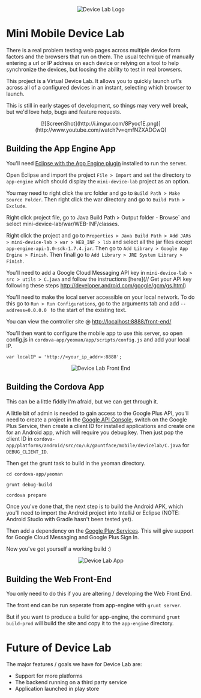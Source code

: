 <p align="center">
  <img src="http://i.imgur.com/mOthLyL.png" alt="Device Lab Logo"/>
</p>

Mini Mobile Device Lab
======================

There is a real problem testing web pages across multiple device form factors and the browsers that run on them. The usual technique of manually entering a url or IP address on each device or relying on a tool to help synchronize the devices, but loosing the ability to test in real browsers.

This project is a Virtual Device Lab. It allows you to quickly launch url's across all of a  configured devices in an instant, selecting which browser to launch.

This is still in early stages of development, so things may very well break, but we'd love help, bugs and feature requests.

<p align="center">
[![ScreenShot](http://i.imgur.com/8Pyoc1E.png)](http://www.youtube.com/watch?v=qmfNZXADCwQ)
</p>

Building the App Engine App
---------------------------

You'll need [Eclipse with the App Engine plugin](https://developers.google.com/appengine/docs/java/gettingstarted/installing) installed to run the server.

Open Eclipse and import the project `File > Import` and set the directory to `app-engine` which should display the `mini-device-lab` project as an option.

You may need to right click the src folder and go to `Build Path > Make Source Folder`. Then right click the war directory and go to `Build Path > Exclude`.

Right click project file, go to Java Build Path > Output folder - Browse` and select mini-device-lab/war/WEB-INF/classes.

Right click the project and go to `Properties > Java Build Path > Add JARs > mini-device-lab > war > WEB_INF > lib` and select all the jar files except `app-engine-api-1.0-sdk-1.7.4.jar`. Then go to `Add Library > Google App Engine > Finish`. Then finall go to `Add Library > JRE System Library > Finish`.

You'll need to add a Google Cloud Messaging API key in `mini-device-lab > src > utils > C.java` and follow the instructions [here](// Get your API key following these steps http://developer.android.com/google/gcm/gs.html)

You'll need to make the local server accessible on your local network. To do this go to `Run > Run Configurations`, go to the arguments tab and add `--address=0.0.0.0 ` to the start of the existing text.

You can view the controller site @ [http://localhost:8888/front-end/](http://localhost:8888/front-end/)

You'll then want to configure the mobile app to use this server, so open config.js in `cordova-app/yeoman/app/scripts/config.js` and add your local IP.

`var localIP = 'http://<your_ip_addr>:8888';`

<p align="center">
  <img src="http://i.imgur.com/gCvZhRL.png" alt="Device Lab Front End"/>
</p>

Building the Cordova App
------------------------

This can be a little fiddly I'm afraid, but we can get through it.

A little bit of admin is needed to gain access to the Google Plus API, you'll need to create a project in the [Google API Console](https://code.google.com/apis/console/), switch on the Google Plus Service, then create a client ID for installed applications and create one for an Android app, which will require you debug key. Then just pop the client ID in `cordova-app/platforms/android/src/co/uk/gauntface/mobile/devicelab/C.java` for `DEBUG_CLIENT_ID`.

Then get the grunt task to build in the yeoman directory.

`cd cordova-app/yeoman`

`grunt debug-build`

`cordova prepare`

Once you've done that, the next step is to build the Android APK, which you'll need to import the Android project into IntelliJ or Eclipse (NOTE: Android Studio with Gradle hasn't been tested yet).

Then add a dependency on the [Google Play Services](http://developer.android.com/google/play-services/setup.html). This will give support for Google Cloud Messaging and Google Plus Sign In.

Now you've got yourself a working build :)

<p align="center">
  <img src="http://i.imgur.com/xxF0ovI.png" alt="Device Lab App"/>
</p>

Building the Web Front-End
---------------------------

You only need to do this if you are altering / developing the Web Front End.

The front end can be run seperate from app-engine with `grunt server`.

But if you want to produce a build for app-engine, the command `grunt build-prod` will build the site and copy it to the `app-engine` directory.

Future of Device Lab
=====================

The major features / goals we have for Device Lab are:
- Support for more platforms
- The backend running on a third party service
- Application launched in play store
